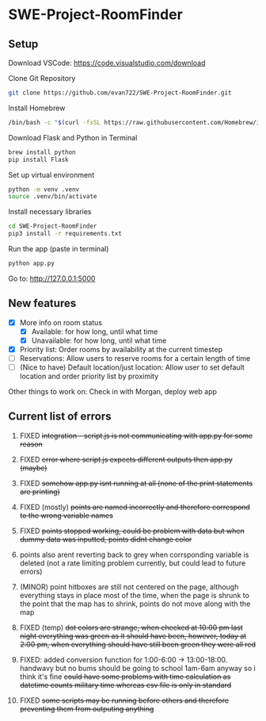# SWE-Project-RoomFinder

## Setup
Download VSCode: https://code.visualstudio.com/download

Clone Git Repository
```bash
git clone https://github.com/evan722/SWE-Project-RoomFinder.git
```

Install Homebrew
```bash
/bin/bash -c "$(curl -fsSL https://raw.githubusercontent.com/Homebrew/install/HEAD/install.sh)"
```

Download Flask and Python in Terminal
```bash
brew install python
pip install Flask
```

Set up virtual environment
```bash
python -m venv .venv
source .venv/bin/activate
```

Install necessary libraries
```bash
cd SWE-Project-RoomFinder
pip3 install -r requirements.txt
```

Run the app (paste in terminal)
```bash
python app.py
```
Go to: http://127.0.0.1:5000

## New features
- [x] More info on room status
    - [x] Available: for how long, until what time
    - [x] Unavailable: for how long, until what time
- [x] Priority list: Order rooms by availability at the current timestep
- [ ] Reservations: Allow users to reserve rooms for a certain length of time
- [ ] (Nice to have) Default location/just location: Allow user to set default location and order priority list by proximity

Other things to work on: Check in with Morgan, deploy web app


## Current list of errors

1. FIXED ~~integration - script.js is not communicating with app.py for some reason~~
2. FIXED ~~error where script.js expects different outputs then app.py (maybe)~~
3. FIXED ~~somehow app.py isnt running at all (none of the print statements are printing)~~
4. FIXED (mostly) ~~points are named incorrectly and therefore correspond to the wrong variable names~~
5. FIXED ~~points stopped working, could be problem with data but when dummy data was inputted, points didnt change color~~

6. points also arent reverting back to grey when corrsponding variable is deleted (not a rate limiting problem currently, but could lead to future errors)

7. (MINOR) point hitboxes are still not centered on the page, although everything stays in place most of the time, when the page is shrunk to the point that the map has to shrink, points do not move along with the map

8. FIXED (temp) ~~dot colors are strange, when checked at 10:00 pm last night everything was green as it should have been, however, today at 2:00 pm, when everything should have still been green they were all red~~

9. FIXED: added conversion function for 1:00-6:00 -> 13:00-18:00. handwavy but no bums should be going to school 1am-6am anyway so i think it's fine ~~could have some problems with time calculation as datetime counts military time whereas csv file is only in standard~~

10. FIXED ~~some scripts may be running before others and therefore preventing them from outputing anything~~
